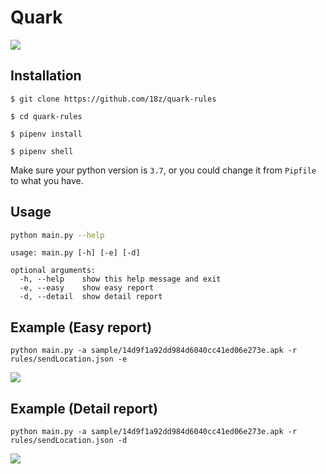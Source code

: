 # Quark

![](https://i.imgur.com/eaz7Tfe.png)


## Installation

```bash=
$ git clone https://github.com/18z/quark-rules

$ cd quark-rules

$ pipenv install

$ pipenv shell
```

Make sure your python version is `3.7`, or you could change it from `Pipfile` to what you have.

## Usage

```bash
python main.py --help
```


```
usage: main.py [-h] [-e] [-d]

optional arguments:
  -h, --help    show this help message and exit
  -e, --easy    show easy report
  -d, --detail  show detail report
```

## Example (Easy report)
```
python main.py -a sample/14d9f1a92dd984d6040cc41ed06e273e.apk -r rules/sendLocation.json -e
```

![](https://i.imgur.com/OXYnR0r.png)

## Example (Detail report)
```
python main.py -a sample/14d9f1a92dd984d6040cc41ed06e273e.apk -r rules/sendLocation.json -d
```

![](https://i.imgur.com/DK8c3cL.png)
